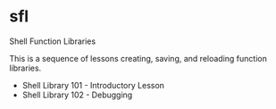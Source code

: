 # sfl
 Shell Function Libraries 
 
This is a sequence of lessons creating, saving, and reloading function
libraries.    

+ Shell Library 101 - Introductory Lesson
+ Shell Library 102 - Debugging 

